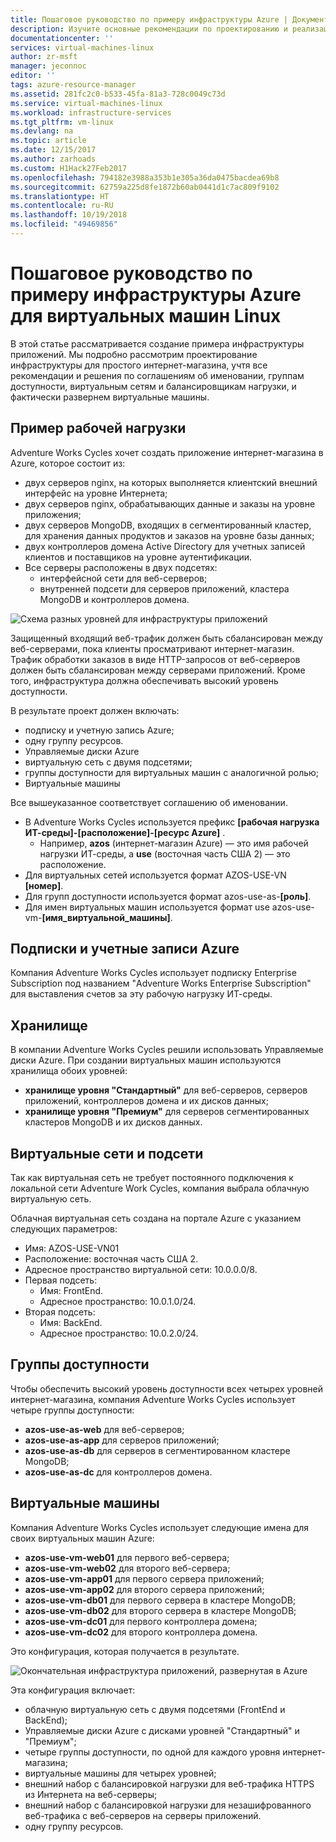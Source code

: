 ```yaml
---
title: Пошаговое руководство по примеру инфраструктуры Azure | Документация Майкрософт
description: Изучите основные рекомендации по проектированию и реализации, касающиеся развертывания примера инфраструктуры в Azure.
documentationcenter: ''
services: virtual-machines-linux
author: zr-msft
manager: jeconnoc
editor: ''
tags: azure-resource-manager
ms.assetid: 281fc2c0-b533-45fa-81a3-728c0049c73d
ms.service: virtual-machines-linux
ms.workload: infrastructure-services
ms.tgt_pltfrm: vm-linux
ms.devlang: na
ms.topic: article
ms.date: 12/15/2017
ms.author: zarhoads
ms.custom: H1Hack27Feb2017
ms.openlocfilehash: 794182e3988a353b1e305a36da0475bacdea69b8
ms.sourcegitcommit: 62759a225d8fe1872b60ab0441d1c7ac809f9102
ms.translationtype: HT
ms.contentlocale: ru-RU
ms.lasthandoff: 10/19/2018
ms.locfileid: "49469856"
---
```

# <a name="example-azure-infrastructure-walkthrough-for-linux-vms"></a>Пошаговое руководство по примеру инфраструктуры Azure для виртуальных машин Linux
В этой статье рассматривается создание примера инфраструктуры приложений. Мы подробно рассмотрим проектирование инфраструктуры для простого интернет-магазина, учтя все рекомендации и решения по соглашениям об именовании, группам доступности, виртуальным сетям и балансировщикам нагрузки, и фактически развернем виртуальные машины.

## <a name="example-workload"></a>Пример рабочей нагрузки
Adventure Works Cycles хочет создать приложение интернет-магазина в Azure, которое состоит из:

* двух серверов nginx, на которых выполняется клиентский внешний интерфейс на уровне Интернета;
* двух серверов nginx, обрабатывающих данные и заказы на уровне приложения;
* двух серверов MongoDB, входящих в сегментированный кластер, для хранения данных продуктов и заказов на уровне базы данных;
* двух контроллеров домена Active Directory для учетных записей клиентов и поставщиков на уровне аутентификации.
* Все серверы расположены в двух подсетях:
  * интерфейсной сети для веб-серверов; 
  * внутренней подсети для серверов приложений, кластера MongoDB и контроллеров домена.

![Схема разных уровней для инфраструктуры приложений](./media/infrastructure-example/example-tiers.png)

Защищенный входящий веб-трафик должен быть сбалансирован между веб-серверами, пока клиенты просматривают интернет-магазин. Трафик обработки заказов в виде HTTP-запросов от веб-серверов должен быть сбалансирован между серверами приложений. Кроме того, инфраструктура должна обеспечивать высокий уровень доступности.

В результате проект должен включать:

* подписку и учетную запись Azure;
* одну группу ресурсов.
* Управляемые диски Azure
* виртуальную сеть с двумя подсетями;
* группы доступности для виртуальных машин с аналогичной ролью;
* Виртуальные машины

Все вышеуказанное соответствует соглашению об именовании.

* В Adventure Works Cycles используется префикс **[рабочая нагрузка ИТ-среды]-[расположение]-[ресурс Azure]** .
  * Например, **azos** (интернет-магазин Azure) — это имя рабочей нагрузки ИТ-среды, а **use** (восточная часть США 2) — это расположение.
* Для виртуальных сетей используется формат AZOS-USE-VN **[номер]**.
* Для групп доступности используется формат azos-use-as-**[роль]**.
* Для имен виртуальных машин используется формат use azos-use-vm-**[имя_виртуальной_машины]**.

## <a name="azure-subscriptions-and-accounts"></a>Подписки и учетные записи Azure
Компания Adventure Works Cycles использует подписку Enterprise Subscription под названием "Adventure Works Enterprise Subscription" для выставления счетов за эту рабочую нагрузку ИТ-среды.

## <a name="storage"></a>Хранилище
В компании Adventure Works Cycles решили использовать Управляемые диски Azure. При создании виртуальных машин используются хранилища обоих уровней:

* **хранилище уровня "Стандартный"** для веб-серверов, серверов приложений, контроллеров домена и их дисков данных;
* **хранилище уровня "Премиум"** для серверов сегментированных кластеров MongoDB и их дисков данных.

## <a name="virtual-network-and-subnets"></a>Виртуальные сети и подсети
Так как виртуальная сеть не требует постоянного подключения к локальной сети Adventure Work Cycles, компания выбрала облачную виртуальную сеть.

Облачная виртуальная сеть создана на портале Azure с указанием следующих параметров:

* Имя: AZOS-USE-VN01
* Расположение: восточная часть США 2.
* Адресное пространство виртуальной сети: 10.0.0.0/8.
* Первая подсеть:
  * Имя: FrontEnd.
  * Адресное пространство: 10.0.1.0/24.
* Вторая подсеть:
  * Имя: BackEnd.
  * Адресное пространство: 10.0.2.0/24.

## <a name="availability-sets"></a>Группы доступности
Чтобы обеспечить высокий уровень доступности всех четырех уровней интернет-магазина, компания Adventure Works Cycles использует четыре группы доступности:

* **azos-use-as-web** для веб-серверов;
* **azos-use-as-app** для серверов приложений;
* **azos-use-as-db** для серверов в сегментированном кластере MongoDB;
* **azos-use-as-dc** для контроллеров домена.

## <a name="virtual-machines"></a>Виртуальные машины
Компания Adventure Works Cycles использует следующие имена для своих виртуальных машин Azure:

* **azos-use-vm-web01** для первого веб-сервера;
* **azos-use-vm-web02** для второго веб-сервера;
* **azos-use-vm-app01** для первого сервера приложений;
* **azos-use-vm-app02** для второго сервера приложений;
* **azos-use-vm-db01** для первого сервера в кластере MongoDB;
* **azos-use-vm-db02** для второго сервера в кластере MongoDB;
* **azos-use-vm-dc01** для первого контроллера домена;
* **azos-use-vm-dc02** для второго контроллера домена.

Это конфигурация, которая получается в результате.

![Окончательная инфраструктура приложений, развернутая в Azure](./media/infrastructure-example/example-config.png)

Эта конфигурация включает:

* облачную виртуальную сеть с двумя подсетями (FrontEnd и BackEnd);
* Управляемые диски Azure с дисками уровней "Стандартный" и "Премиум";
* четыре группы доступности, по одной для каждого уровня интернет-магазина;
* виртуальные машины для четырех уровней;
* внешний набор с балансировкой нагрузки для веб-трафика HTTPS из Интернета на веб-серверы;
* внешний набор с балансировкой нагрузки для незашифрованного веб-трафика с веб-серверов на серверы приложений.
* одну группу ресурсов.
